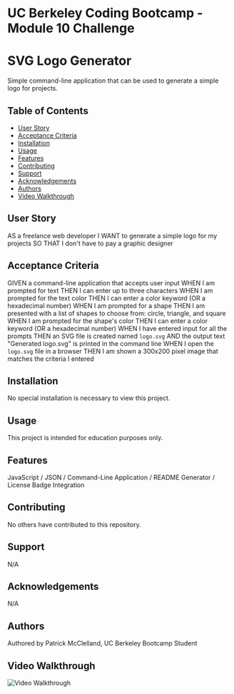 # UC Berkeley Coding Bootcamp - Module 10 Challenge
# SVG Logo Generator
Simple command-line application that can be used to generate a simple logo for projects. 

## Table of Contents 
- [User Story](#user-story)
- [Acceptance Criteria](#acceptance-criteria)
- [Installation](#installation)
- [Usage](#usage)
- [Features](#features)
- [Contributing](#contributing)
- [Support](#support)
- [Acknowledgements](#acknowledgements)
- [Authors](#authors)
- [Video Walkthrough](#video-walkthrough)

## User Story
AS a freelance web developer
I WANT to generate a simple logo for my projects
SO THAT I don't have to pay a graphic designer

## Acceptance Criteria
GIVEN a command-line application that accepts user input
WHEN I am prompted for text
THEN I can enter up to three characters
WHEN I am prompted for the text color
THEN I can enter a color keyword (OR a hexadecimal number)
WHEN I am prompted for a shape
THEN I am presented with a list of shapes to choose from: circle, triangle, and square
WHEN I am prompted for the shape's color
THEN I can enter a color keyword (OR a hexadecimal number)
WHEN I have entered input for all the prompts
THEN an SVG file is created named `logo.svg`
AND the output text "Generated logo.svg" is printed in the command line
WHEN I open the `logo.svg` file in a browser
THEN I am shown a 300x200 pixel image that matches the criteria I entered

## Installation
No special installation is necessary to view this project.

## Usage 
This project is intended for education purposes only.

## Features
JavaScript / JSON / Command-Line Application / README Generator / License Badge Integration 

## Contributing
No others have contributed to this repository. 

## Support
N/A

## Acknowledgements
N/A

## Authors
Authored by Patrick McClelland, UC Berkeley Bootcamp Student

## Video Walkthrough
![Video Walkthrough]()